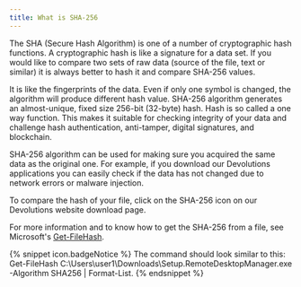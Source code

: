 ```yaml
---
title: What is SHA-256
---
```

The SHA (Secure Hash Algorithm) is one of a number of cryptographic hash functions. A cryptographic hash is like a signature for a data set. If you would like to compare two sets of raw data (source of the file, text or similar) it is always better to hash it and compare SHA-256 values.

It is like the fingerprints of the data. Even if only one symbol is changed, the algorithm will produce different hash value. SHA-256 algorithm generates an almost-unique, fixed size 256-bit (32-byte) hash. Hash is so called a one way function. This makes it suitable for checking integrity of your data and challenge hash authentication, anti-tamper, digital signatures, and blockchain.

SHA-256 algorithm can be used for making sure you acquired the same data as the original one. For example, if you download our Devolutions applications you can easily check if the data has not changed due to network errors or malware injection.

To compare the hash of your file, click on the SHA-256 icon on our Devolutions website download page.

For more information and to know how to get the SHA-256 from a file, see Microsoft's [Get-FileHash](https://docs.microsoft.com/en-us/powershell/module/microsoft.powershell.utility/get-filehash?view=powershell-7.2).

{% snippet icon.badgeNotice %}
The command should look similar to this: Get-FileHash C:\Users\user1\Downloads\Setup.RemoteDesktopManager.exe -Algorithm SHA256 | Format-List. 
{% endsnippet %}
